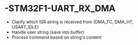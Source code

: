 # -STM32F1-UART_RX_DMA

- Clarify which ISR string is received from (DMA_TC, DMA_HT, USART_IDLE)
- Handle user string (save into buffer)
- Process command based on string's content
